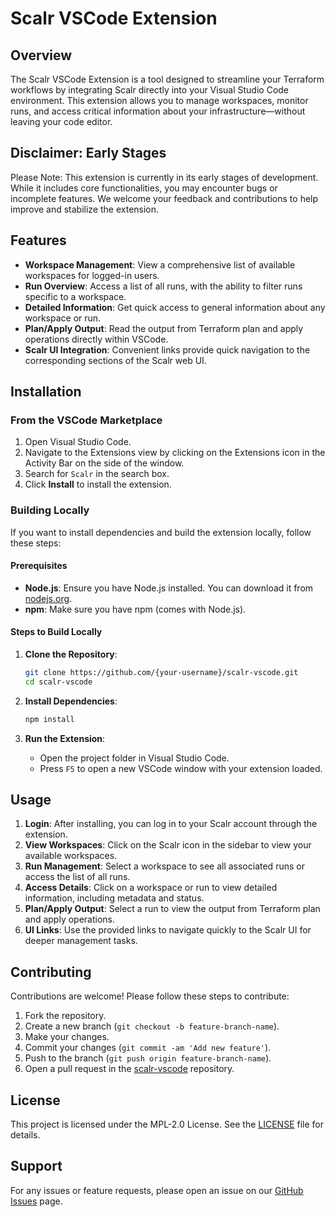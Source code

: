 # Scalr VSCode Extension

## Overview

The Scalr VSCode Extension is a tool designed to streamline your Terraform workflows by integrating Scalr directly into your Visual Studio Code environment. This extension allows you to manage workspaces, monitor runs, and access critical information about your infrastructure—without leaving your code editor.

## Disclaimer: Early Stages

Please Note: This extension is currently in its early stages of development. While it includes core functionalities, you may encounter bugs or incomplete features. We welcome your feedback and contributions to help improve and stabilize the extension.

## Features

-   **Workspace Management**: View a comprehensive list of available workspaces for logged-in users.
-   **Run Overview**: Access a list of all runs, with the ability to filter runs specific to a workspace.
-   **Detailed Information**: Get quick access to general information about any workspace or run.
-   **Plan/Apply Output**: Read the output from Terraform plan and apply operations directly within VSCode.
-   **Scalr UI Integration**: Convenient links provide quick navigation to the corresponding sections of the Scalr web UI.

## Installation

### From the VSCode Marketplace

1. Open Visual Studio Code.
2. Navigate to the Extensions view by clicking on the Extensions icon in the Activity Bar on the side of the window.
3. Search for `Scalr` in the search box.
4. Click **Install** to install the extension.

### Building Locally

If you want to install dependencies and build the extension locally, follow these steps:

#### Prerequisites

-   **Node.js**: Ensure you have Node.js installed. You can download it from [nodejs.org](https://nodejs.org/).
-   **npm**: Make sure you have npm (comes with Node.js).

#### Steps to Build Locally

1. **Clone the Repository**:

    ```bash
    git clone https://github.com/{your-username}/scalr-vscode.git
    cd scalr-vscode
    ```

2. **Install Dependencies**:

    ```bash
    npm install
    ```

3. **Run the Extension**:
    - Open the project folder in Visual Studio Code.
    - Press `F5` to open a new VSCode window with your extension loaded.

## Usage

1. **Login**: After installing, you can log in to your Scalr account through the extension.
2. **View Workspaces**: Click on the Scalr icon in the sidebar to view your available workspaces.
3. **Run Management**: Select a workspace to see all associated runs or access the list of all runs.
4. **Access Details**: Click on a workspace or run to view detailed information, including metadata and status.
5. **Plan/Apply Output**: Select a run to view the output from Terraform plan and apply operations.
6. **UI Links**: Use the provided links to navigate quickly to the Scalr UI for deeper management tasks.

## Contributing

Contributions are welcome! Please follow these steps to contribute:

1. Fork the repository.
2. Create a new branch (`git checkout -b feature-branch-name`).
3. Make your changes.
4. Commit your changes (`git commit -am 'Add new feature'`).
5. Push to the branch (`git push origin feature-branch-name`).
6. Open a pull request in the [scalr-vscode](https://github.com/Scalr/scalr-vscode) repository.

## License

This project is licensed under the MPL-2.0 License. See the [LICENSE](LICENSE) file for details.

## Support

For any issues or feature requests, please open an issue on our [GitHub Issues](https://github.com/Scalr/scalr-vscode/issues) page.
